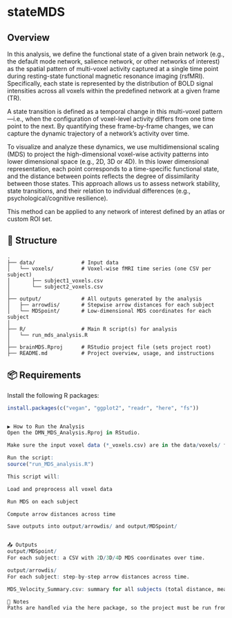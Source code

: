 # stateMDS
## Overview
In this analysis, we define the functional state of a given brain network (e.g., the default mode network, salience network, or other networks of interest) as the spatial pattern of multi-voxel activity captured at a single time point during resting-state functional magnetic resonance imaging (rsfMRI). Specifically, each state is represented by the distribution of BOLD signal intensities across all voxels within the predefined network at a given frame (TR).

A state transition is defined as a temporal change in this multi-voxel pattern—i.e., when the configuration of voxel-level activity differs from one time point to the next. By quantifying these frame-by-frame changes, we can capture the dynamic trajectory of a network’s activity over time.

To visualize and analyze these dynamics, we use multidimensional scaling (MDS) to project the high-dimensional voxel-wise activity patterns into lower dimensional  space (e.g., 2D, 3D or 4D). In this lower dimensional representation, each point corresponds to a time-specific functional state, and the distance between points reflects the degree of dissimilarity between those states. This approach allows us to assess network stability, state transitions, and their relation to individual differences (e.g., psychological/cognitive resilience).

This method can be applied to any network of interest defined by an atlas or custom ROI set.

## 📁 Structure

```text
.
├── data/               # Input data
│   └── voxels/         # Voxel-wise fMRI time series (one CSV per subject)
│       ├── subject1_voxels.csv
│       └── subject2_voxels.csv
│
├── output/             # All outputs generated by the analysis
│   ├── arrowdis/       # Stepwise arrow distances for each subject
│   └── MDSpoint/       # Low-dimensional MDS coordinates for each subject
│
├── R/                  # Main R script(s) for analysis
│   └── run_mds_analysis.R
│
├── brainMDS.Rproj      # RStudio project file (sets project root)
├── README.md           # Project overview, usage, and instructions

```


## 📦 Requirements

Install the following R packages:

```r
install.packages(c("vegan", "ggplot2", "readr", "here", "fs"))


▶️ How to Run the Analysis
Open the DMN_MDS_Analysis.Rproj in RStudio.

Make sure the input voxel data (*_voxels.csv) are in the data/voxels/ folder.

Run the script:
source("run_MDS_analysis.R")

This script will:

Load and preprocess all voxel data

Run MDS on each subject

Compute arrow distances across time

Save outputs into output/arrowdis/ and output/MDSpoint/


📤 Outputs
output/MDSpoint/
For each subject: a CSV with 2D/3D/4D MDS coordinates over time.

output/arrowdis/
For each subject: step-by-step arrow distances across time.

MDS_Velocity_Summary.csv: summary for all subjects (total distance, mean distance, stress, convergence).

📌 Notes
Paths are handled via the here package, so the project must be run from within the project root or with the .Rproj open in RStudio.
